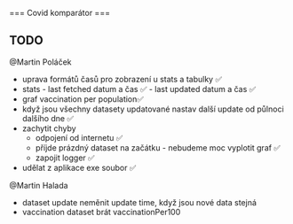 === Covid komparátor ===

## TODO
@Martin Poláček
- uprava formátů časů pro zobrazení u stats a tabulky ✅
- stats - last fetched datum a čas ✅
        - last updated datum a čas ✅
- graf vaccination per population✅
- když jsou všechny datasety updatované nastav další update od půlnoci dalšího dne ✅
- zachytit chyby
    - odpojení od internetu ✅
    - příjde prázdný dataset na začátku - nebudeme moc vyplotit graf ✅
    - zapojit logger ✅
- udělat z aplikace exe soubor ✅

@Martin Halada
- dataset update neměnit update time, když jsou nové data stejná
- vaccination dataset brát vaccinationPer100

